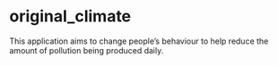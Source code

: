 # original_climate

This application aims to change people’s behaviour to help reduce the amount of pollution being produced daily.